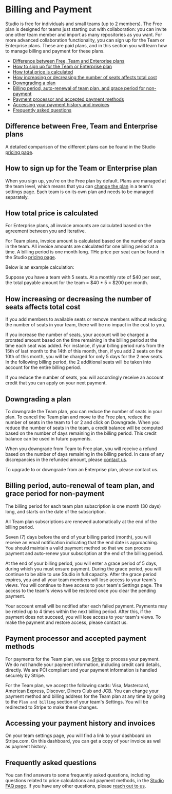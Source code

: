 # Billing and Payment

Studio is free for individuals and small teams (up to 2 members). The Free plan
is designed for teams just starting out with collaboration: you can invite one
other team member and import as many repositories as you want. For more advanced
collaboration functionality, you can sign up for the Team or Enterprise plans.
These are paid plans, and in this section you will learn how to manage billing
and payment for these plans.

- [Difference between Free, Team and Enterprise plans](#difference-between-free-team-and-enterprise-plans)
- [How to sign up for the Team or Enterprise plan](#how-to-sign-up-for-the-team-or-enterprise-plan)
- [How total price is calculated](#how-total-price-is-calculated)
- [How increasing or decreasing the number of seats affects total cost](#how-increasing-or-decreasing-the-number-of-seats-affects-total-cost)
- [Downgrading a plan](#downgrading-a-plan)
- [Billing period, auto-renewal of team plan, and grace period for non-payment](#billing-period-auto-renewal-of-team-plan-and-grace-period-for-non-payment)
- [Payment processor and accepted payment methods](#payment-processor-and-accepted-payment-methods)
- [Accessing your payment history and invoices](#accessing-your-payment-history-and-invoices)
- [Frequently asked questions](#frequently-asked-questions)

## Difference between Free, Team and Enterprise plans

A detailed comparison of the different plans can be found in the Studio
[pricing page](https://studio.iterative.ai/pricing).

## How to sign up for the Team or Enterprise plan

When you sign up, you're on the Free plan by default. Plans are managed at the
team level, which means that you can
[change the plan](/doc/studio/change-team-plan-or-size#change-team-plan) in a
team's settings page. Each team is on its own plan and needs to be managed
separately.

## How total price is calculated

For Enterprise plans, all invoice amounts are calculated based on the agreement
between you and Iterative.

For Team plans, invoice amount is calculated based on the number of seats in the
team. All invoice amounts are calculated for one billing period at a time. A
billing period is one month long. THe price per seat can be found in the Studio
[pricing page](https://studio.iterative.ai/pricing).

Below is an example calculation:

Suppose you have a team with 5 seats. At a monthly rate of $40 per seat, the
total payable amount for the team = $40 \* 5 = $200 per month.

## How increasing or decreasing the number of seats affects total cost

If you add members to available seats or remove members without reducing the
number of seats in your team, there will be no impact in the cost to you.

If you increase the number of seats, your account will be charged a prorated
amount based on the time remaining in the billing period at the time each seat
was added. For instance, if your billing period runs from the 15th of last month
to the 14th of this month, then, if you add 2 seats on the 10th of this month,
you will be charged for only 5 days for the 2 new seats. In the following
billing period, the 2 additional seats will be taken into account for the entire
billing period.

If you reduce the number of seats, you will accordingly receive an account
credit that you can apply on your next payment.

## Downgrading a plan

To downgrade the Team plan, you can reduce the number of seats in your plan. To
cancel the Team plan and move to the Free plan, reduce the number of seats in
the team to 1 or 2 and click on Downgrade. When you reduce the number of seats
in the team, a credit balance will be computed based on the number of days
remaining in the billing period. This credit balance can be used in future
payments.

When you downgrade from Team to Free plan, you will receive a refund based on
the number of days remaining in the billing period. In case of any discrepancies
in the refunded amount, please [contact us](mailto:support@iterative.ai).

To upgrade to or downgrade from an Enterprise plan, please contact us.

## Billing period, auto-renewal of team plan, and grace period for non-payment

The billing period for each team plan subscription is one month (30 days) long,
and starts on the date of the subscription.

All Team plan subscriptions are renewed automatically at the end of the billing
period.

Seven (7) days before the end of your billing period (month), you will receive
an email notification indicating that the end date is approaching. You should
maintain a valid payment method so that we can process payment and auto-renew
your subscription at the end of the billing period.

At the end of your billing period, you will enter a grace period of 5 days,
during which you must ensure payment. During the grace period, you will continue
to be able to use Studio in full capacity. After the grace period expires, you
and all your team members will lose access to your team's views. You will
continue to have access to your team's Settings page. The access to the team's
views will be restored once you clear the pending payment.

Your account email will be notified after each failed payment. Payments may be
retried up to 4 times within the next billing period. After this, if the payment
does not succeed, you will lose access to your team's views. To make the payment
and restore access, please contact us.

## Payment processor and accepted payment methods

For payments for the Team plan, we use [Stripe](https://stripe.com/) to process
your payment. We do not handle your payment information, including credit card
details, directly. We are PCI compliant and your payment information is handled
securely by Stripe.

For the Team plan, we accept the following cards: Visa, Mastercard, American
Express, Discover, Diners Club and JCB. You can change your payment method and
billing address for the Team plan at any time by going to the `Plan and billing`
section of your team's Settings. You will be redirected to Stripe to make these
changes.

## Accessing your payment history and invoices

On your team settings page, you will find a link to your dashboard on
Stripe.com. On this dashboard, you can get a copy of your invoice as well as
payment history.

## Frequently asked questions

You can find answers to some frequently asked questions, including questions
related to price calculations and payment methods, in the
[Studio FAQ page](https://studio.iterative.ai/faq). If you have any other
questions, please [reach out to us](/doc/studio/troubleshooting#support).
